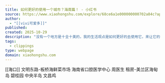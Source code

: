 ```yaml
---
title: 如何更好的使用一个城市？海南篇！ - 小红书
source: https://www.xiaohongshu.com/explore/68ce6a1e000000000702a84c?app_platform=android&ignoreEngage=true&app_version=8.96.0&share_from_user_hidden=true&xsec_source=app_share&type=video&xsec_token=CBYLofL8wKdJWOgfZztMsA-6k8QRbDPIsB0XWo6GhcqkQ=&author_share=1&xhsshare=CopyLink&shareRedId=ODc6N0dJOk02NzUyOTgwNjczOTdGPUpN&apptime=1760458059&share_id=100c58c73c4e41e599a3858cd0d4d6e8&share_channel=copy_link
author:
  - "[[vivi可爱多]]"
published:
created: 2025-10-29
description: "没有一个地方是十全十美的，我的生活观点是如何更好的去使用它，来让它的优势，为我们的生活服务！#地球村 #换一座城市 #生活方式改善 #各地区差异 #换种方式生活 #椰风挡不住"
tags:
  - clippings
type: webpage
domain: xiaohongshu.com
---
```

[[海口]] 
文明东路-板桥海鲜菜市场
海南省口腔医学中心 周医生
租房-美兰区海甸岛 碧桂园 中央半岛
文昌鸡